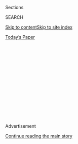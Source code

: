 <div id="app">

<div>

<div>

<div>

<div class="NYTAppHideMasthead css-1q2w90k e1suatyy0">

<div class="section css-ui9rw0 e1suatyy2">

<div class="css-eph4ug er09x8g0">

<div class="css-6n7j50">

</div>

<span class="css-1dv1kvn">Sections</span>

<div class="css-10488qs">

<span class="css-1dv1kvn">SEARCH</span>

</div>

[Skip to content](#site-content)[Skip to site
index](#site-index)

</div>

<div class="css-10698na e1huz5gh0">

</div>

</div>

<div id="masthead-bar-one" class="section hasLinks css-15hmgas e1csuq9d3">

<div class="css-uqyvli e1csuq9d0">

</div>

<div class="css-1uqjmks e1csuq9d1">

</div>

<div class="css-9e9ivx">

[](https://myaccount.nytimes3xbfgragh.onion/auth/login?response_type=cookie&client_id=vi)

</div>

<div class="css-1bvtpon e1csuq9d2">

[Today’s
Paper](https://www.nytimes3xbfgragh.onion/section/todayspaper)

</div>

</div>

</div>

</div>

<div data-aria-hidden="false">

<div id="site-content" data-role="main">

<div>

<div class="css-1aor85t" style="opacity:0.000000001;z-index:-1;visibility:hidden">

<div class="css-1hqnpie">

<div class="css-epjblv">

<span class="css-17xtcya">[Opinion](/section/opinion)</span><span class="css-x15j1o">|</span><span class="css-fwqvlz">The
Religious Roots of a New Progressive
Era</span>

</div>

<div class="css-k008qs">

<div class="css-1iwv8en">

<span class="css-18z7m18"></span>

<div>

</div>

</div>

<span class="css-1n6z4y">https://nyti.ms/3gwCrum</span>

<div class="css-1705lsu">

<div class="css-4xjgmj">

<div class="css-4skfbu" data-role="toolbar" data-aria-label="Social Media Share buttons, Save button, and Comments Panel with current comment count" data-testid="share-tools">

  - 
  - 
  - 
  - 
    
    <div class="css-6n7j50">
    
    </div>

  - 
  - 

</div>

</div>

</div>

</div>

</div>

</div>

<div id="NYT_TOP_BANNER_REGION" class="css-13pd83m">

</div>

<div id="top-wrapper" class="css-1sy8kpn">

<div id="top-slug" class="css-l9onyx">

Advertisement

</div>

[Continue reading the main
story](#after-top)

<div class="ad top-wrapper" style="text-align:center;height:100%;display:block;min-height:250px">

<div id="top" class="place-ad" data-position="top" data-size-key="top">

</div>

</div>

<div id="after-top">

</div>

</div>

<div>

<div class="css-v5btjw etb61u70">

<div class="css-v05ibm etb61u71">

[Opinion](/section/opinion)

</div>

</div>

<div id="sponsor-wrapper" class="css-1hyfx7x">

<div id="sponsor-slug" class="css-19vbshk">

Supported by

</div>

[Continue reading the main
story](#after-sponsor)

<div id="sponsor" class="ad sponsor-wrapper" style="text-align:center;height:100%;display:block">

</div>

<div id="after-sponsor">

</div>

</div>

<div class="css-186x18t">

</div>

<div class="css-1vkm6nb ehdk2mb0">

# The Religious Roots of a New Progressive Era

</div>

Welcome to the post-Protestant Reformation.

<div class="css-18e8msd">

<div class="css-vp77d3 epjyd6m0">

<div class="css-1p10dcb ey68jwv0" data-aria-hidden="true">

[![Ross
Douthat](https://static01.graylady3jvrrxbe.onion/images/2018/04/03/opinion/ross-douthat/ross-douthat-thumbLarge.png
"Ross Douthat")](https://www.nytimes3xbfgragh.onion/by/ross-douthat)

</div>

<div class="css-1baulvz">

By [<span class="css-1baulvz last-byline" itemprop="name">Ross
Douthat</span>](https://www.nytimes3xbfgragh.onion/by/ross-douthat)

<div class="css-8atqhb">

Opinion Columnist

</div>

</div>

</div>

  - July 7,
    2020

  - 
    
    <div class="css-4xjgmj">
    
    <div class="css-d8bdto" data-role="toolbar" data-aria-label="Social Media Share buttons, Save button, and Comments Panel with current comment count" data-testid="share-tools">
    
      - 
      - 
      - 
      - 
        
        <div class="css-6n7j50">
        
        </div>
    
      - 
      - 
    
    </div>
    
    </div>

</div>

<div class="css-79elbk" data-testid="photoviewer-wrapper">

<div class="css-z3e15g" data-testid="photoviewer-wrapper-hidden">

</div>

<div class="css-1a48zt4 ehw59r15" data-testid="photoviewer-children">

![<span class="css-16f3y1r e13ogyst0" data-aria-hidden="true">A church
in
Texas.</span><span class="css-cnj6d5 e1z0qqy90" itemprop="copyrightHolder"><span class="css-1ly73wi e1tej78p0">Credit...</span><span><span>Larry
W Smith/EPA, via
Shutterstock</span></span></span>](https://static01.graylady3jvrrxbe.onion/images/2020/07/07/opinion/07douthat1/merlin_166618563_099217bf-40c8-40ef-8312-04a68b4ed77b-articleLarge.jpg?quality=75&auto=webp&disable=upscale)

</div>

</div>

</div>

<div class="section meteredContent css-1r7ky0e" name="articleBody" itemprop="articleBody">

<div class="css-1fanzo5 StoryBodyCompanionColumn">

<div class="css-53u6y8">

“Our form of government has no sense unless it is founded in a deeply
felt religious faith,” Dwight Eisenhower said in 1952, “and I don’t care
what it is.”

I’ve always appreciated that line, even though it’s usually quoted
somewhat unfairly: If you read the rest of the speech, it’s clear
Eisenhower was trying to make an ecumenical point about how multiple
faiths might sustain the doctrine of human equality, not an
indifferentist point about the irrelevance of theology to faith.

Still, taken on its own it’s like a koan of the American civic religion,
the faith in faith that reached a zenith under the Eisenhower
presidency: *In God We Trust, and don’t sweat the theological details.*

We’ve been having a lively debate lately about what the sudden
social-justice ascendancy in American institutions represents, and
whether the new iconoclastic progressivism is just an [organic
development](https://newrepublic.com/article/158346/willful-blindness-reactionary-liberalism)
in liberalism or a [post-liberal
successor](https://www.nytimes3xbfgragh.onion/2020/06/12/opinion/nyt-tom-cotton-oped-liberalism.html).
But Ike’s koan suggests a different way to think about these arguments:
Instead of seeing today’s perturbations as being mostly about what might
come after liberalism, you could see them as a struggle over what
religious worldview should inhabit it, and whether Eisenhower was right
that lots of different faiths could fill the void.

</div>

</div>

<div class="css-1fanzo5 StoryBodyCompanionColumn">

<div class="css-53u6y8">

By “inhabit” I mean play the role that for most of our history was
played by Mainline Protestantism — the whole collage of respectable
denominations, Methodists and Lutherans and Episcopalians and
Presbyterians and Baptists, their churches sharing town greens and their
ministers hobnobbing, divided by mild class distinctions as much as by
theological debates, competing amiably for congregants, eyeing Catholics
and Jews and Mormons uneasily and looking down on fundamentalists,
preaching liberty and middle-class morality and assimilation, secure in
their Christianity and their Americanism.

This sketch is all cliché, but the clichés reflect an important,
underremembered reality: For most of our history, American liberal
democracy was a Protestant project, its principles undergirded by
Protestant theological assumptions and its norms shaped and reshaped by
currents in the Mainline churches.

To push a metaphor for a moment — if the Constitution and the Bill of
Rights were the bones of the house that all Americans inhabited, then
the Protestant Mainline was a combination interior decorator, building
inspector, homeowners’ association and zoning committee. Any question
that the liberal order didn’t answer, across most of our history, was
answered by Protestant consensus or litigated by intra-Protestant
debate. (What were the limits of religious liberty? Should society
regulate sex, and how? Should society regulate alcohol consumption, and
how? What values should be taught in schools and universities?) And when
the Mainline couldn’t come to an agreement, as in the long theological
dispute over slavery and racial equality — well, then part of the house
burned down and had to be repeatedly reconstructed.

But all that belongs to the past, because in the decades after
Eisenhower, the Mainline suddenly collapsed — declining numerically and
losing overt influence in all the institutions, elite and local alike,
that it once animated and defined. What took its place, in the upper
echelons on the meritocracy, was an assumption that liberalism didn’t
need a religious ghost in its machine, that you could just have a
liberal culture instead of a Protestant culture, and all the important
questions could be worked out through reasoned arguments that required
no theological priors, no Bible-bothering, no authority higher than the
Supreme Court or capital-S Science.

This was a naïve view, and to the extent it was actually operationalized
it generated an arid, soulless liberalism, a meritocracy short on wisdom
and memory, animated by unhappy status-seeking and aspiring only to its
own perpetuation.

</div>

</div>

<div class="css-1fanzo5 StoryBodyCompanionColumn">

<div class="css-53u6y8">

But there have also been attempts to replace the Mainline, to infuse a
different deeply felt religious faith into the architecture of American
society. The first was the alliance between conservative Catholics and
evangelicals, the ecumenical “religious right” that rose with Ronald
Reagan and peaked with George W. Bush. Its more sophisticated leaders
were very conscious about their ambitions: They imagined themselves to
be forging, through revival and alliance and conversion, a new religious
center while the old Mainline drifted left. And they were successful
enough to inspire periodic panics among their adversaries, dark warnings
of an incipient theocracy.

In the end, though, they failed: Because they didn’t win enough converts
or allies in the elite, because they didn’t hold enough of their own
younger generation, because the legacy of racism divided them from
African-American and Hispanic churches, because their opposition to the
sexual revolution placed them too far from the political center, because
the Bush presidency ended in disaster. And in the aftermath of that
failure, it appeared that American religion would be defined by
fragmentation and polarization, by potent heresies and weakened
orthodoxies, with the only meaningful spiritual center occupied by pop
gurus like Oprah and Joel Osteen.

Or at least it appeared that way to me; in 2012 I wrote [an entire
book](https://www.simonandschuster.com/books/Bad-Religion/Ross-Douthat/9781439178331)
on the subject. And my analysis applies pretty well to conservatism in
the age of Trump, where prosperity theology and religious nationalism
have gained at Christian orthodoxy’s expense, the official religious
right is a client of a heathen president, and the evangelical-Catholic
alliance is rived into countless warring cliques.

But I may have underestimated a different religious tribe — the direct
heirs of the Protestant Mainline, the “post-Protestant” subjects of
Joseph Bottum’s “An Anxious Age: The Post-Protestant Ethic and the
Spirit of America*,”* [a book I
commend](https://www.penguinrandomhouse.com/books/16449/an-anxious-age-by-joseph-bottum/)
to anyone interested in understanding what is happening to liberalism
right now.

Bottum makes two points of particular relevance to our moment. First, he
argues that the Mainline moral sensibility has survived even as Mainline
metaphysical belief has ebbed, and that you can draw a clear line from
the Social Gospel of the late 19th century to the preoccupations of
social justice movements today.

</div>

</div>

<div>

</div>

<div class="css-1fanzo5 StoryBodyCompanionColumn">

<div class="css-53u6y8">

This point was plausible but somewhat abstract when the book came out in
2014. But the palpable spiritual dimension of so much social justice
activism, before and especially after the George Floyd killing — the
rhetoric of conversion and confession and self-scrutiny, the iconoclasm
and occasional
[anti-Catholicism](https://www.sacbee.com/news/local/article244012732.html),
the idealization of [communities of
virtue](https://www.tabletmag.com/sections/news/articles/love-and-the-police)
and the accusatory frenzy of online witch hunts — has made that
religious lineage impossible to ignore.

</div>

</div>

<div class="css-1fanzo5 StoryBodyCompanionColumn">

<div class="css-53u6y8">

Second, Bottum stresses that it’s more useful to think of the
post-Protestants — the “poster children,” he sometimes calls them — as
an elect rather than an elite, defined more by their education and their
moral sensibility than by their overt wealth or power. They are not
identical to the managerial elite discerned by [other
theorists](https://americanaffairsjournal.org/2017/05/new-class-war/) of
late-modern class hierarchy; instead, they stand adjacent and somewhat
underneath, as adjuncts, consultants, bureaucrats and activists —
advisers and petitioners and critics rather than formal leaders, with
more economic precarity and moral zeal than those they criticize or
serve.

This point, too, is particularly useful to understanding the new power
struggle within the liberal upper class. In theological terms, we’re
watching the post-Protestant elect wrestle power away from the more
secular elite, which long paid lip service to the creed of social
justice but never really evinced true faith.

And that power, once claimed, could be used the way the old Mainline
used its power: not to replace liberal political forms but to infuse
them with a specific set of moral commitments and to establish the terms
on which important cultural debates are held and settled. Who should
have sex with whom, and under what conditions and constraints? Which
religious ideas should be favored, and which dismissed with prejudice?
What conceptions of the country’s past should be promoted? Which visions
of the good life taught in schools? What titles or pronouns should
respectable people use? Just as the old denominations once answered
these questions for Americans, their post-Protestant heirs aspire to
answer them today.

If they succeed where the religious right failed, it will be because
post-Protestantism enjoys an intimate relationship with the American
establishment rather than representing an insurgency of outsider groups,
because centrist failures and Trumpian moral squalor removed rivals from
its path, and because its moral message is better suited to what younger
Americans already believe.

If they fail, it will probably be because of three weaknesses: the
absence of a convincing metaphysics to ground post-Protestantism’s
zealous moralism; the difficulty of drawing coherence out of its
multiplicity of causes; and the absence of institutional embodiments
that make for deep loyalty and intergenerational transmission.

My guess right now is that these problems will be fatal in the long run
— that post-Protestantism will burn brighter than the religious right
as a moralistic flame within the liberal order, but then pretty rapidly
burn out. But whether that guess is right, or whether the last 50 years
were just an interregnum between two very different forms of Protestant
establishment — well, as to that, God knows.

</div>

</div>

<div>

</div>

<div class="css-1fanzo5 StoryBodyCompanionColumn">

<div class="css-53u6y8">

*The Times is committed to publishing* [*a diversity of
letters*](https://www.nytimes3xbfgragh.onion/2019/01/31/opinion/letters/letters-to-editor-new-york-times-women.html)
*to the editor. We’d like to hear what you think about this or any of
our articles. Here are some*
[*tips*](https://help.nytimes3xbfgragh.onion/hc/en-us/articles/115014925288-How-to-submit-a-letter-to-the-editor)*.
And here’s our email:*
[*letters@NYTimes.com*](mailto:letters@NYTimes.com)*.*

*Follow The New York Times Opinion section on*
[*Facebook*](https://www.facebookcorewwwi.onion/nytopinion)*,* [*Twitter
(@NYTOpinion)*](http://twitter.com/NYTOpinion) *and*
[*Instagram*](https://www.instagram.com/nytopinion/)*, join the Facebook
political discussion group,* [*Voting While
Female*](https://www.facebookcorewwwi.onion/groups/votingwhilefemale/)*.*

</div>

</div>

</div>

<div>

</div>

<div>

</div>

<div>

</div>

<div>

<div id="bottom-wrapper" class="css-1ede5it">

<div id="bottom-slug" class="css-l9onyx">

Advertisement

</div>

[Continue reading the main
story](#after-bottom)

<div id="bottom" class="ad bottom-wrapper" style="text-align:center;height:100%;display:block;min-height:90px">

</div>

<div id="after-bottom">

</div>

</div>

</div>

</div>

</div>

## Site Index

<div>

</div>

## Site Information Navigation

  - [© <span>2020</span> <span>The New York Times
    Company</span>](https://help.nytimes3xbfgragh.onion/hc/en-us/articles/115014792127-Copyright-notice)

<!-- end list -->

  - [NYTCo](https://www.nytco.com/)
  - [Contact
    Us](https://help.nytimes3xbfgragh.onion/hc/en-us/articles/115015385887-Contact-Us)
  - [Work with us](https://www.nytco.com/careers/)
  - [Advertise](https://nytmediakit.com/)
  - [T Brand Studio](http://www.tbrandstudio.com/)
  - [Your Ad
    Choices](https://www.nytimes3xbfgragh.onion/privacy/cookie-policy#how-do-i-manage-trackers)
  - [Privacy](https://www.nytimes3xbfgragh.onion/privacy)
  - [Terms of
    Service](https://help.nytimes3xbfgragh.onion/hc/en-us/articles/115014893428-Terms-of-service)
  - [Terms of
    Sale](https://help.nytimes3xbfgragh.onion/hc/en-us/articles/115014893968-Terms-of-sale)
  - [Site
    Map](https://spiderbites.nytimes3xbfgragh.onion)
  - [Help](https://help.nytimes3xbfgragh.onion/hc/en-us)
  - [Subscriptions](https://www.nytimes3xbfgragh.onion/subscription?campaignId=37WXW)

</div>

</div>

</div>

</div>
